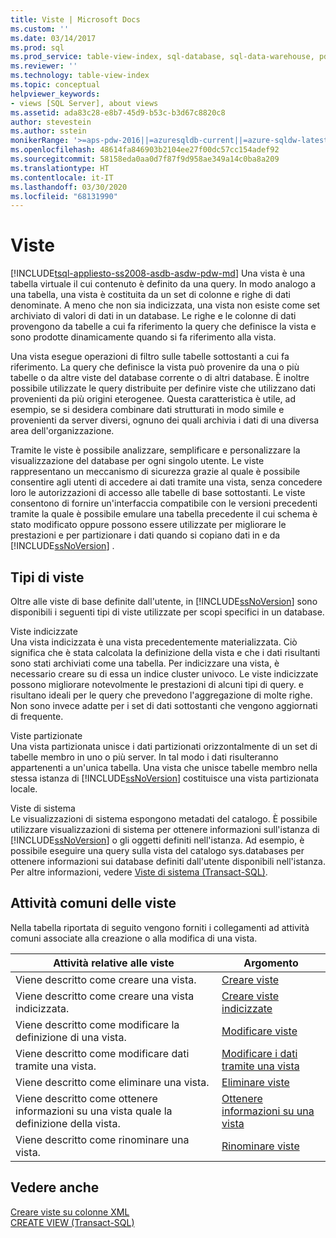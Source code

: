 ```yaml
---
title: Viste | Microsoft Docs
ms.custom: ''
ms.date: 03/14/2017
ms.prod: sql
ms.prod_service: table-view-index, sql-database, sql-data-warehouse, pdw
ms.reviewer: ''
ms.technology: table-view-index
ms.topic: conceptual
helpviewer_keywords:
- views [SQL Server], about views
ms.assetid: ada83c28-e8b7-45d9-b53c-b3d67c8820c8
author: stevestein
ms.author: sstein
monikerRange: '>=aps-pdw-2016||=azuresqldb-current||=azure-sqldw-latest||>=sql-server-2016||=sqlallproducts-allversions||>=sql-server-linux-2017||=azuresqldb-mi-current'
ms.openlocfilehash: 48614fa846903b2104ee27f00dc57cc154adef92
ms.sourcegitcommit: 58158eda0aa0d7f87f9d958ae349a14c0ba8a209
ms.translationtype: HT
ms.contentlocale: it-IT
ms.lasthandoff: 03/30/2020
ms.locfileid: "68131990"
---
```

# <a name="views"></a>Viste
[!INCLUDE[tsql-appliesto-ss2008-asdb-asdw-pdw-md](../../includes/tsql-appliesto-ss2008-all-md.md)]
  Una vista è una tabella virtuale il cui contenuto è definito da una query. In modo analogo a una tabella, una vista è costituita da un set di colonne e righe di dati denominate. A meno che non sia indicizzata, una vista non esiste come set archiviato di valori di dati in un database. Le righe e le colonne di dati provengono da tabelle a cui fa riferimento la query che definisce la vista e sono prodotte dinamicamente quando si fa riferimento alla vista.  
  
 Una vista esegue operazioni di filtro sulle tabelle sottostanti a cui fa riferimento. La query che definisce la vista può provenire da una o più tabelle o da altre viste del database corrente o di altri database. È inoltre possibile utilizzate le query distribuite per definire viste che utilizzano dati provenienti da più origini eterogenee. Questa caratteristica è utile, ad esempio, se si desidera combinare dati strutturati in modo simile e provenienti da server diversi, ognuno dei quali archivia i dati di una diversa area dell'organizzazione.  
  
 Tramite le viste è possibile analizzare, semplificare e personalizzare la visualizzazione del database per ogni singolo utente. Le viste rappresentano un meccanismo di sicurezza grazie al quale è possibile consentire agli utenti di accedere ai dati tramite una vista, senza concedere loro le autorizzazioni di accesso alle tabelle di base sottostanti. Le viste consentono di fornire un'interfaccia compatibile con le versioni precedenti tramite la quale è possibile emulare una tabella precedente il cui schema è stato modificato oppure possono essere utilizzate per migliorare le prestazioni e per partizionare i dati quando si copiano dati in e da [!INCLUDE[ssNoVersion](../../includes/ssnoversion-md.md)] .  
  
## <a name="types-of-views"></a>Tipi di viste  
 Oltre alle viste di base definite dall'utente, in [!INCLUDE[ssNoVersion](../../includes/ssnoversion-md.md)] sono disponibili i seguenti tipi di viste utilizzate per scopi specifici in un database.  
  
 Viste indicizzate  
 Una vista indicizzata è una vista precedentemente materializzata. Ciò significa che è stata calcolata la definizione della vista e che i dati risultanti sono stati archiviati come una tabella. Per indicizzare una vista, è necessario creare su di essa un indice cluster univoco. Le viste indicizzate possono migliorare notevolmente le prestazioni di alcuni tipi di query. e risultano ideali per le query che prevedono l'aggregazione di molte righe. Non sono invece adatte per i set di dati sottostanti che vengono aggiornati di frequente.  
  
 Viste partizionate  
 Una vista partizionata unisce i dati partizionati orizzontalmente di un set di tabelle membro in uno o più server. In tal modo i dati risulteranno appartenenti a un'unica tabella. Una vista che unisce tabelle membro nella stessa istanza di [!INCLUDE[ssNoVersion](../../includes/ssnoversion-md.md)] costituisce una vista partizionata locale.  
  
 Viste di sistema  
 Le visualizzazioni di sistema espongono metadati del catalogo. È possibile utilizzare visualizzazioni di sistema per ottenere informazioni sull'istanza di [!INCLUDE[ssNoVersion](../../includes/ssnoversion-md.md)] o gli oggetti definiti nell'istanza. Ad esempio, è possibile eseguire una query sulla vista del catalogo sys.databases per ottenere informazioni sui database definiti dall'utente disponibili nell'istanza. Per altre informazioni, vedere [Viste di sistema &#40;Transact-SQL&#41;](https://msdn.microsoft.com/library/35a6161d-7f43-4e00-bcd3-3091f2015e90).  
  
## <a name="common-view-tasks"></a>Attività comuni delle viste  
 Nella tabella riportata di seguito vengono forniti i collegamenti ad attività comuni associate alla creazione o alla modifica di una vista.  
  
|Attività relative alle viste|Argomento|  
|----------------|-----------|  
|Viene descritto come creare una vista.|[Creare viste](../../relational-databases/views/create-views.md)|  
|Viene descritto come creare una vista indicizzata.|[Creare viste indicizzate](../../relational-databases/views/create-indexed-views.md)|  
|Viene descritto come modificare la definizione di una vista.|[Modificare viste](../../relational-databases/views/modify-views.md)|  
|Viene descritto come modificare dati tramite una vista.|[Modificare i dati tramite una vista](../../relational-databases/views/modify-data-through-a-view.md)|  
|Viene descritto come eliminare una vista.|[Eliminare viste](../../relational-databases/views/delete-views.md)|  
|Viene descritto come ottenere informazioni su una vista quale la definizione della vista.|[Ottenere informazioni su una vista](../../relational-databases/views/get-information-about-a-view.md)|  
|Viene descritto come rinominare una vista.|[Rinominare viste](../../relational-databases/views/rename-views.md)|  
  
## <a name="see-also"></a>Vedere anche  
 [Creare viste su colonne XML](../../relational-databases/xml/create-views-over-xml-columns.md)   
 [CREATE VIEW &#40;Transact-SQL&#41;](../../t-sql/statements/create-view-transact-sql.md)  
  
  
